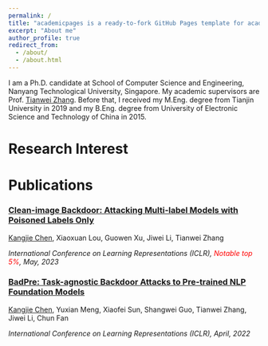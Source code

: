 ```yaml
---
permalink: /
title: "academicpages is a ready-to-fork GitHub Pages template for academic personal websites"
excerpt: "About me"
author_profile: true
redirect_from: 
  - /about/
  - /about.html
---
```


I am a Ph.D. candidate at School of Computer Science and Engineering, Nanyang Technological University, Singapore. My academic supervisors are Prof. [Tianwei Zhang](https://personal.ntu.edu.sg/tianwei.zhang/index.html). Before that, I received my M.Eng. degree from Tianjin University in 2019 and my B.Eng. degree from University of Electronic Science and Technology of China in 2015. 

# Research Interest


# Publications

### [Clean-image Backdoor: Attacking Multi-label Models with Poisoned Labels Only](https://openreview.net/pdf?id=rFQfjDC9Mt)
<u>Kangjie Chen</u>, Xiaoxuan Lou, Guowen Xu, Jiwei Li, Tianwei Zhang

*International Conference on Learning Representations (ICLR), <span style="color:red">Notable top 5%</span>, May, 2023* 



### [BadPre: Task-agnostic Backdoor Attacks to Pre-trained NLP Foundation Models](https://openreview.net/pdf?id=Mng8CQ9eBW)
<u>Kangjie Chen</u>, Yuxian Meng, Xiaofei Sun, Shangwei Guo, Tianwei Zhang, Jiwei Li, Chun Fan

*International Conference on Learning Representations (ICLR), April, 2022*